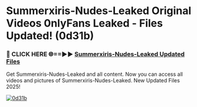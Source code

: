 # Summerxiris-Nudes-Leaked Original Videos 0nlyFans Leaked - Files Updated! (0d31b)

<h3>🔴 CLICK HERE 🌐==►► <a href="https://tinyurl.com/yc6ubb5a" rel="nofollow">Summerxiris-Nudes-Leaked Updated Files</a></h3>

Get Summerxiris-Nudes-Leaked and all content. Now you can access all videos and pictures of Summerxiris-Nudes-Leaked. New Updated Files 2025!

[![0d31b](https://i.imgur.com/7eu0CRL.gif)](https://tinyurl.com/yc6ubb5a)
